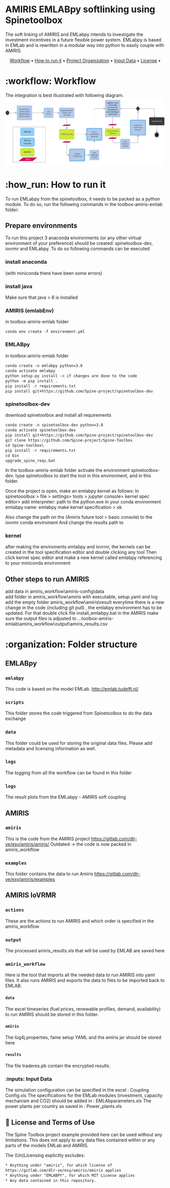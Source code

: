 # AMIRIS EMLABpy softlinking using Spinetoolbox

The soft linking of AMIRIS and EMLabpy intends to investigate the investment incentives in a future flexible power
system. EMLabpy is based in EMLab and is rewritten in a modular way into python to easily couple with AMIRIS.

<p align="center">
  <a href="#workflow">Workflow</a> •
  <a href="#how_run">How to run it</a> •
  <a href="organization">Project Organization</a> •
  <a href="inputs">Input Data</a> •
  <a href="#page_with_curl-license">License</a> •
</p>

# :workflow: Workflow

The integration is best illustrated with following diagram.
![](data/workflow.jpg)
# :how_run: How to run it
To run EMLabpy from the spinetoolbox, it needs to be packed as a python module. 
To do so, run the following commands in the toolbox-amiris-emlab folder:

## Prepare environments
To run this project 3 anaconda environments (or any other virtual environment of your preference) should be created: 
spinetoolbox-dev, iovrmr and EMLabpy. To do so following commands can be executed

### install anaconda
(with miniconda there have been some errors)
### install java
Make sure that java > 8 is installed
### AMIRIS (emlabEnv)
in toolbox-amiris-emlab folder
```
conda env create -f environment.yml
``` 

### EMLABpy
in toolbox-amiris-emlab folder
```
conda create -n emlabpy python=3.8
conda activate emlabpy
python setup.py install -> if changes are done to the code
python -m pip install .
pip install -r requirements.txt
pip install git+https://github.com/Spine-project/spinetoolbox-dev
```
### spinetoolbox-dev
download spinetoolbox and install all requirements
```
conda create -n spinetoolbox-dev python=3.8
conda activate spinetoolbox-dev
pip install git+https://github.com/Spine-project/spinetoolbox-dev
git clone https://github.com/Spine-project/Spine-Toolbox
cd Spine-toolbox\
pip install -r requirements.txt
cd bin 
upgrade_spine_reqs.bat
```
In the toolbox-amiris-emlab folder activate  the environment spinetoolbox-dev. type spinetoolbox to start the tool in this environment, and in this folder.

Once the project is open, make an emlabpy kernel as follows:
In spinetooolbox > file > settings> tools > jupyter console> kernel spec editor>
add
imterpreter: path to the python.exe in your conda environment emlabpy
name: emlabpy
make kernel specification > ok

Also change the path on the (Amiris future tool > basic console) to the iovrmr conda enviroment
And change the results path to

###  kernel
after making the enviroments emlabpy and iovrmr, the kernels can be created in the tool specification editor and double clicking any tool
Then click kernel spec editor and make a new kernel called emlabpy referencing to your miniconda environment


## Other steps to run AMIRIS
add data in amiris_workflow\amiris-config\data\
add folder in amiris_workflow\amiris with executable, setup.yaml and log
add the empty folder amiris_workflow\amiris\result
everytime there is a new change in the code (including git pull) , the emlabpy environment has to be updated. For that double click file install_emlabpy.bat
in the AMIRIS make sure the output files is adjusted to ...toolbox-amiris-emlab\amiris_workflow\output\amiris_results.csv

# :organization: Folder structure

## EMLABpy

### `emlabpy`

This code is based on the model EMLab. http://emlab.tudelft.nl/

### `scripts`

This folder stores the code triggered from Spinetoolbox to do the data exchange

### `data`

This folder could be used for storing the original data files. Please add metadata and licensing information as well.

### `logs`

The logging from all the workflow can be found in this folder

### `logs`

The result plots from the EMLabpy - AMIRIS soft coupling

## AMIRIS

### `amiris`

This is the code from the AMIRIS project https://gitlab.com/dlr-ve/esy/amiris/amiris/
Outdated -> the code is now packed in amiris_workflow

### `examples`

This folder contains the data to run Amiris https://gitlab.com/dlr-ve/esy/amiris/examples

## AMIRIS IoVRMR
### `actions`

These are the actions to run AMIRIS and which order is specified in the amiris_workflow
### `output`

The processed amiris_results.xls that will be used by EMLAB are saved here

### `amiris_workflow`

Here is the tool that imports all the needed data to run AMIRIS into yaml files. It also runs AMIRIS and exports the
data to files to be imported back to EMLAB.

#### `data`

The excel timeseries (fuel prices, renewable profiles, demand, availability) to run AMIRIS should be stored in this
folder.

#### `amiris`

The log4j.properties, fame setup YAML and the amiris jar should be stored here

#### `results`

The file traderes.pb contain the encrypted results. 


### :inputs:  Input Data
The simulation configuration can be specified in the excel : Coupling Config.xls
The specifications for the EMLab modules (investment, capacity mechanism and CO2) should be added in : EMLAbparameters.xls 
The power plants per country as saved in : Power_plants.xls

## :page_with_curl: License and Terms of Use

The Spine Toolbox project example provided here can be used without any limitations. This does not apply to any data
files contained within or any parts of the models EMLab and AMIRIS.

The (Un)Licensing explicitly excludes:

    * Anything under "amiris", for which license of https://gitlab.com/dlr-ve/esy/amiris/amiris applies
    * Anything under "EMLABPY", for which MIT License applies
    * Any data contained in this repository.
